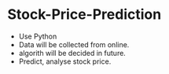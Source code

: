 # Stock-Price-Prediction
- Use Python
- Data will be collected from online.
- algorith will be decided in future.
- Predict, analyse stock price.